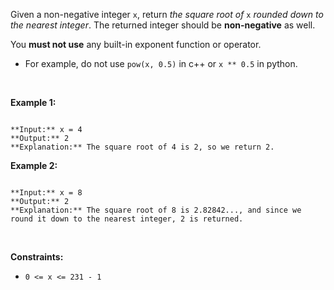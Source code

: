 Given a non-negative integer `x`, return *the square root of* `x` *rounded down to the nearest integer*. The returned integer should be **non-negative** as well.


You **must not use** any built-in exponent function or operator.


* For example, do not use `pow(x, 0.5)` in c++ or `x ** 0.5` in python.


 


**Example 1:**



```

**Input:** x = 4
**Output:** 2
**Explanation:** The square root of 4 is 2, so we return 2.

```

**Example 2:**



```

**Input:** x = 8
**Output:** 2
**Explanation:** The square root of 8 is 2.82842..., and since we round it down to the nearest integer, 2 is returned.

```

 


**Constraints:**


* `0 <= x <= 231 - 1`


